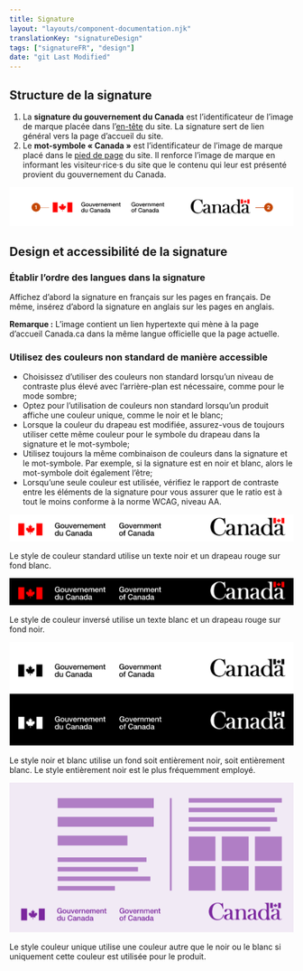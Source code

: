 ```yaml
---
title: Signature
layout: "layouts/component-documentation.njk"
translationKey: "signatureDesign"
tags: ["signatureFR", "design"]
date: "git Last Modified"
---
```


## Structure de la signature

<ol class="anatomy-list">
  <li>La <strong>signature du gouvernement du Canada</strong> est l’identificateur de l’image de marque placée dans l’<a href="{{ links.header }}">en-tête</a> du site. La signature sert de lien général vers la page d’accueil du site.</li>
  <li>Le <strong>mot-symbole « Canada »</strong> est l’identificateur de l’image de marque placé dans le <a href="{{ links.footer }}">pied de page</a> du site. Il renforce l’image de marque en informant les visiteur·rice·s du site que le contenu qui leur est présenté provient du gouvernement du Canada.</li>
</ol>

<img class="b-sm b-default p-400" src="/images/fr/components/anatomy/gcds-signature-anatomy-fr.svg" alt="structure de la signature montrant les étiquettes 1 (signature du gouvernement du Canada) et 2 (mot-symbole « Canada »)" />

## Design et accessibilité de la signature

### Établir l’ordre des langues dans la signature

Affichez d’abord la signature en français sur les pages en français. De même, insérez d’abord la signature en anglais sur les pages en anglais.

**Remarque :** L’image contient un lien hypertexte qui mène à la page d’accueil Canada.ca dans la même langue officielle que la page actuelle.

### Utilisez des couleurs non standard de manière accessible

- Choisissez d’utiliser des couleurs non standard lorsqu’un niveau de contraste plus élevé avec l’arrière-plan est nécessaire, comme pour le mode sombre;
- Optez pour l’utilisation de couleurs non standard lorsqu’un produit affiche une couleur unique, comme le noir et le blanc;
- Lorsque la couleur du drapeau est modifiée, assurez-vous de toujours utiliser cette même couleur pour le symbole du drapeau dans la signature et le mot-symbole;
- Utilisez toujours la même combinaison de couleurs dans la signature et le mot-symbole. Par exemple, si la signature est en noir et blanc, alors le mot-symbole doit également l’être;
- Lorsqu’une seule couleur est utilisée, vérifiez le rapport de contraste entre les éléments de la signature pour vous assurer que le ratio est à tout le moins conforme à la norme WCAG, niveau AA.

<img class="b-sm b-default p-400 mt-400 mb-400" src="/images/fr/components/example/example-signature-side-by-side-fr.svg" alt="Une image représentant les deux versions de la signature. La signature se trouve à gauche et le mot-symbole est placé à droite." />

Le style de couleur standard utilise un texte noir et un drapeau rouge sur fond blanc.

<img class="b-sm b-default p-400 mt-500 mb-400" src="/images/fr/components/example/example-signature-side-by-side-reversed-fr.svg" alt="Une image représentant les deux versions de la signature. La signature se trouve à gauche et le mot-symbole est placé à droite. Cette version utilise du texte blanc sur un fond noir." />

Le style de couleur inversé utilise un texte blanc et un drapeau rouge sur fond noir.

<img class="b-sm b-default p-400 mt-500 mb-400" src="/images/fr/components/example/example-signature-bw-fr.svg" alt="Une image présentant deux combinaisons de signature et de mot-symbole. Dans un cas, la signature et le mot-symbole sont noirs sur fond blanc. Dans l’autre cas, la signature et le mot-symbole sont blancs sur fond noir." />

Le style noir et blanc utilise un fond soit entièrement noir, soit entièrement blanc. Le style entièrement noir est le plus fréquemment employé.

<img class="b-sm b-default p-400 mt-500 mb-400" src="/images/fr/components/example/example-signature-single-colour-style-fr.svg" alt="Une image montrant la signature et le mot-symbole en violet foncé sur un fond violet pâle. Des barres et des cases simulent du texte et des images sur une page web fictive. Les cases de texte et d’images sont également violet foncé." />

Le style couleur unique utilise une couleur autre que le noir ou le blanc si uniquement cette couleur est utilisée pour le produit.
